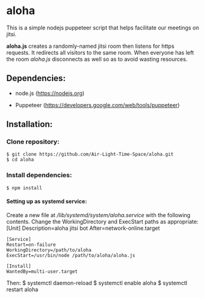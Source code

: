 aloha
=====
This is a simple nodejs puppeteer script that helps facilitate our meetings on
jitsi.

**aloha.js** creates a randomly-named jitsi room then listens for https requests. It
redirects all visitors to the same room. When everyone has left the room *aloha.js*
disconnects as well so as to avoid wasting resources.

## Dependencies:

 - node.js  (https://nodejs.org)

 - Puppeteer (https://developers.google.com/web/tools/puppeteer)

## Installation:

### Clone repository:
    $ git clone https://github.com/Air-Light-Time-Space/aloha.git
    $ cd aloha

### Install dependencies:
    $ npm install

#### Setting up as systemd service:

Create a new file at */lib/systemd/system/aloha.service* with the following contents.
Change the WorkingDirectory and ExecStart paths as appropriate:
    [Unit]
    Description=aloha jitsi bot
    After=network-online.target

    [Service]
    Restart=on-failure
    WorkingDirectory=/path/to/aloha
    ExecStart=/usr/bin/node /path/to/aloha/aloha.js

    [Install]
    WantedBy=multi-user.target

Then:
    $ systemctl daemon-reload
    $ systemctl enable aloha
    $ systemctl restart aloha
